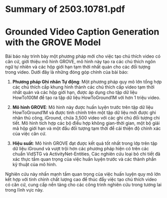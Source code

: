# Summary of 2503.10781.pdf

# Grounded Video Caption Generation with the GROVE Model

Bài báo này trình bày một phương pháp mới cho việc tạo chú thích video có căn cứ, giới thiệu mô hình GROVE, mô hình này tạo ra các chú thích ngôn ngữ tự nhiên và các hộp giới hạn tạm thời nhất quán cho các đối tượng trong video. Dưới đây là những đóng góp chính của bài báo:

1. **Phương pháp Ghi nhãn Tự động**: Một phương pháp quy mô lớn tổng hợp các chú thích cấp khung hình thành các chú thích cấp video tạm thời nhất quán và các hộp giới hạn, được áp dụng cho tập dữ liệu HowTo100M để tạo ra tập dữ liệu HowToGround1M với hơn 1 triệu video.

2. **Mô hình GROVE**: Mô hình này được huấn luyện trước trên tập dữ liệu HowToGround1M và được tinh chỉnh trên một tập dữ liệu mới được ghi nhãn thủ công, iGround, chứa 3,500 video với các ghi chú đối tượng chi tiết. Mô hình tích hợp các bộ điều hợp không gian-thời gian, một bộ giải mã hộp giới hạn và một đầu đối tượng tạm thời để cải thiện độ chính xác của việc căn cứ.

3. **Hiệu suất**: Mô hình GROVE đạt được kết quả tốt nhất trong lớp trên tập dữ liệu iGround và vượt trội hơn các phương pháp hiện có trên các chuẩn VidSTG và ActivityNet-Entities. Các nghiên cứu loại bỏ chi tiết đã xác thực tầm quan trọng của việc huấn luyện trước và các thành phần kỹ thuật của mô hình.

Nghiên cứu này nhấn mạnh tầm quan trọng của việc huấn luyện quy mô lớn kết hợp với tinh chỉnh chất lượng cao để thúc đẩy việc tạo chú thích video có căn cứ, cung cấp nền tảng cho các công trình nghiên cứu trong tương lai trong lĩnh vực này.
